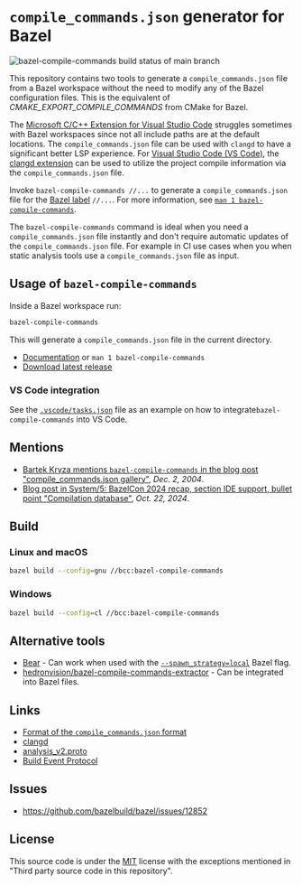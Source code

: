 # `compile_commands.json` generator for Bazel

![bazel-compile-commands build status of main branch](https://github.com/kiron1/bazel-compile-commands/actions/workflows/main.yaml/badge.svg)

This repository contains two tools to generate a `compile_commands.json` file
from a Bazel workspace without the need to modify any of the Bazel configuration
files. This is the equivalent of _CMAKE_EXPORT_COMPILE_COMMANDS_ from CMake for
Bazel.

The
[Microsoft C/C++ Extension for Visual Studio Code](https://marketplace.visualstudio.com/items?itemName=ms-vscode.cpptools)
struggles sometimes with Bazel workspaces since not all include paths are at the
default locations. The `compile_commands.json` file can be used with `clangd` to
have a significant better LSP experience. For
[Visual Studio Code (VS Code)](https://code.visualstudio.com), the
[clangd extension](https://marketplace.visualstudio.com/items?itemName=llvm-vs-code-extensions.vscode-clangd)
can be used to utilize the project compile information via the
`compile_commands.json` file.

Invoke `bazel-compile-commands //...` to generate a `compile_commands.json` file
for the
[Bazel label](https://docs.bazel.build/versions/3.1.0/build-ref.html#labels)
`//...`. For more information, see
[`man 1 bazel-compile-commands`](./documentation.md).

The `bazel-compile-commands` command is ideal when you need a
`compile_commands.json` file instantly and don't require automatic updates of
the `compile_commands.json` file. For example in CI use cases when you when
static analysis tools use a `compile_commands.json` file as input.

## Usage of `bazel-compile-commands`

Inside a Bazel workspace run:

```sh
bazel-compile-commands
```

This will generate a `compile_commands.json` file in the current directory.

- [Documentation](./documentation.md) or `man 1 bazel-compile-commands`
- [Download latest release](https://github.com/kiron1/bazel-compile-commands/releases/latest)

### VS Code integration

See the [`.vscode/tasks.json`](./.vscode/tasks.json) file as an example on how
to integrate`bazel-compile-commands` into VS Code.

## Mentions

- [Bartek Kryza mentions `bazel-compile-commands` in the blog post
  "compile_commands.json gallery"](https://blog.bkryza.com/posts/compile-commands-json-gallery/),
  _Dec. 2, 2004_.
- [Blog post in System/5: BazelCon 2024 recap, section IDE support, bullet point
  "Compilation database"](https://blogsystem5.substack.com/p/bazelcon-2024-recap),
  _Oct. 22, 2024_.

## Build

### Linux and macOS

```sh
bazel build --config=gnu //bcc:bazel-compile-commands
```

### Windows

```sh
bazel build --config=cl //bcc:bazel-compile-commands
```

## Alternative tools

- [Bear](https://github.com/rizsotto/Bear) - Can work when used with the
  [`--spawn_strategy=local`](https://docs.bazel.build/versions/main/user-manual.html#flag--spawn_strategy)
  Bazel flag.
- [hedronvision/bazel-compile-commands-extractor](https://github.com/hedronvision/bazel-compile-commands-extractor) -
  Can be integrated into Bazel files.

## Links

- [Format of the `compile_commands.json` format](https://clang.llvm.org/docs/JSONCompilationDatabase.html)
- [clangd](https://clangd.llvm.org/)
- [analysis_v2.proto](https://github.com/bazelbuild/bazel/blob/master/src/main/protobuf/analysis_v2.proto)
- [Build Event Protocol](https://bazel.build/remote/bep)

## Issues

- https://github.com/bazelbuild/bazel/issues/12852

## License

This source code is under the [MIT](https://opensource.org/licenses/MIT) license
with the exceptions mentioned in "Third party source code in this repository".
